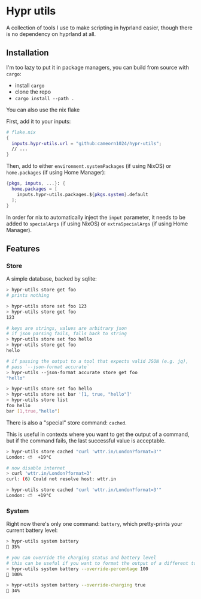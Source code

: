 # Hypr utils

A collection of tools I use to make scripting in hyprland easier, though there is no dependency on hyprland at all.

## Installation

I'm too lazy to put it in package managers, you can build from source with `cargo`:
 - install `cargo`
 - clone the repo
 - `cargo install --path .`

You can also use the nix flake

First, add it to your inputs:
```nix
# flake.nix
{
  inputs.hypr-utils.url = "github:cameorn1024/hypr-utils";
  // ...
}
```

Then, add to either `environment.systemPackages` (if using NixOS) or `home.packages` (if using Home Manager):
```nix
{pkgs, inputs, ...}: {
  home.packages = [
    inputs.hypr-utils.packages.${pkgs.system}.default
  ];
}
```
In order for nix to automatically inject the `input` parameter, it needs to be added to `specialArgs` (if using NixOS) or `extraSpecialArgs` (if using Home Manager).



## Features

### Store

A simple database, backed by sqlite:

```bash
> hypr-utils store get foo
# prints nothing

> hypr-utils store set foo 123
> hypr-utils store get foo
123

# keys are strings, values are arbitrary json
# if json parsing fails, falls back to string
> hypr-utils store set foo hello
> hypr-utils store get foo
hello

# if passing the output to a tool that expects valid JSON (e.g. jq),
# pass `--json-format accurate`
> hypr-utils --json-format accurate store get foo 
"hello"

> hypr-utils store set foo hello
> hypr-utils store set bar '[1, true, "hello"]'
> hypr-utils store list
foo hello
bar [1,true,"hello"]
```

There is also a "special" store command: `cached`.

This is useful in contexts where you want to get the output of a command, but if the command fails, the last successful value is acceptable.

```bash
> hypr-utils store cached "curl 'wttr.in/London?format=3'"
London: ⛅️  +19°C

# now disable internet
> curl 'wttr.in/London?format=3'
curl: (6) Could not resolve host: wttr.in

> hypr-utils store cached "curl 'wttr.in/London?format=3'"
London: ⛅️  +19°C
```

### System

Right now there's only one command: `battery`, which pretty-prints your current battery level:

```bash
> hypr-utils system battery
 35%

# you can override the charging status and battery level
# this can be useful if you want to format the output of a different tool
> hypr-utils system battery --override-percentage 100
 100%

> hypr-utils system battery --override-charging true
 34%
```
